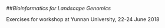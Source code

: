 ##*Bioinformatics for Landscape Genomics*

Exercises for workshop at Yunnan University, 22-24 June 2018

